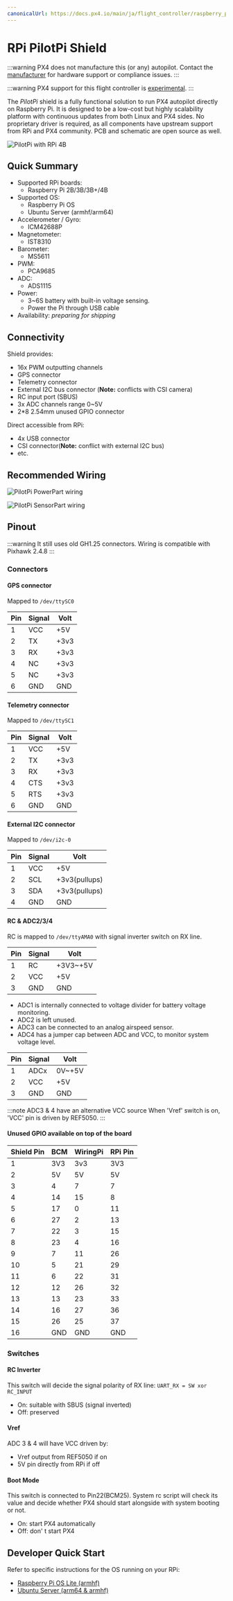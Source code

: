 ```yaml
---
canonicalUrl: https://docs.px4.io/main/ja/flight_controller/raspberry_pi_pilotpi
---
```


# RPi PilotPi Shield

:::warning PX4 does not manufacture this (or any) autopilot. Contact the [manufacturer](mailto:lhf2613@gmail.com) for hardware support or compliance issues.
:::

:::warning PX4 support for this flight controller is [experimental](../flight_controller/autopilot_experimental.md).
:::

The *PilotPi* shield is a fully functional solution to run PX4 autopilot directly on Raspberry Pi. It is designed to be a low-cost but highly scalability platform with continuous updates from both Linux and PX4 sides. No proprietary driver is required, as all components have upstream support from RPi and PX4 community. PCB and schematic are open source as well.

![PilotPi with RPi 4B](../../assets/flight_controller/pilotpi/hardware-pilotpi4b.png)

## Quick Summary

* Supported RPi boards:
  * Raspberry Pi 2B/3B/3B+/4B
* Supported OS:
  * Raspberry Pi OS
  * Ubuntu Server (armhf/arm64)
* Accelerometer / Gyro:
  * ICM42688P
* Magnetometer:
  * IST8310
* Barometer:
  * MS5611
* PWM:
  * PCA9685
* ADC:
  * ADS1115
* Power:
  * 3~6S battery with built-in voltage sensing.
  * Power the Pi through USB cable
* Availability: *preparing for shipping*

## Connectivity

Shield provides:

* 16x PWM outputting channels
* GPS connector
* Telemetry connector
* External I2C bus connector (**Note:** conflicts with CSI camera)
* RC input port (SBUS)
* 3x ADC channels range 0~5V
* 2\*8 2.54mm unused GPIO connector

Direct accessible from RPi:

* 4x USB connector
* CSI connector(**Note:** conflict with external I2C bus)
* etc.

## Recommended Wiring

![PilotPi PowerPart wiring](../../assets/flight_controller/pilotpi/pilotpi_pwr_wiring.png)

![PilotPi SensorPart wiring](../../assets/flight_controller/pilotpi/pilotpi_sens_wiring.png)

## Pinout

:::warning
It still uses old GH1.25 connectors.
Wiring is compatible with Pixhawk 2.4.8
:::

### Connectors

#### GPS connector

Mapped to `/dev/ttySC0`

| Pin | Signal | Volt |
| --- | ------ | ---- |
| 1   | VCC    | +5V  |
| 2   | TX     | +3v3 |
| 3   | RX     | +3v3 |
| 4   | NC     | +3v3 |
| 5   | NC     | +3v3 |
| 6   | GND    | GND  |

#### Telemetry connector

Mapped to `/dev/ttySC1`

| Pin | Signal | Volt |
| --- | ------ | ---- |
| 1   | VCC    | +5V  |
| 2   | TX     | +3v3 |
| 3   | RX     | +3v3 |
| 4   | CTS    | +3v3 |
| 5   | RTS    | +3v3 |
| 6   | GND    | GND  |

#### External I2C connector

Mapped to `/dev/i2c-0`

| Pin | Signal | Volt          |
| --- | ------ | ------------- |
| 1   | VCC    | +5V           |
| 2   | SCL    | +3v3(pullups) |
| 3   | SDA    | +3v3(pullups) |
| 4   | GND    | GND           |

#### RC & ADC2/3/4

RC is mapped to `/dev/ttyAMA0` with signal inverter switch on RX line.

| Pin | Signal | Volt     |
| --- | ------ | -------- |
| 1   | RC     | +3V3~+5V |
| 2   | VCC    | +5V      |
| 3   | GND    | GND      |

- ADC1 is internally connected to voltage divider for battery voltage monitoring.
- ADC2 is left unused.
- ADC3 can be connected to an analog airspeed sensor.
- ADC4 has a jumper cap between ADC and VCC, to monitor system voltage level.

| Pin | Signal | Volt   |
| --- | ------ | ------ |
| 1   | ADCx   | 0V~+5V |
| 2   | VCC    | +5V    |
| 3   | GND    | GND    |

:::note
ADC3 & 4 have an alternative VCC source
When 'Vref' switch is on, 'VCC' pin is driven by REF5050.
:::

#### Unused GPIO available on top of the board

| Shield Pin | BCM | WiringPi | RPi Pin |
| ---------- | --- | -------- | ------- |
| 1          | 3V3 | 3v3      | 3V3     |
| 2          | 5V  | 5V       | 5V      |
| 3          | 4   | 7        | 7       |
| 4          | 14  | 15       | 8       |
| 5          | 17  | 0        | 11      |
| 6          | 27  | 2        | 13      |
| 7          | 22  | 3        | 15      |
| 8          | 23  | 4        | 16      |
| 9          | 7   | 11       | 26      |
| 10         | 5   | 21       | 29      |
| 11         | 6   | 22       | 31      |
| 12         | 12  | 26       | 32      |
| 13         | 13  | 23       | 33      |
| 14         | 16  | 27       | 36      |
| 15         | 26  | 25       | 37      |
| 16         | GND | GND      | GND     |

### Switches

#### RC Inverter

This switch will decide the signal polarity of RX line: `UART_RX = SW xor RC_INPUT`

* On: suitable with SBUS (signal inverted)
* Off: preserved

#### Vref

ADC 3 & 4 will have VCC driven by:
* Vref output from REF5050 if on
* 5V pin directly from RPi if off

#### Boot Mode

This switch is connected to Pin22(BCM25). System rc script will check its value and decide whether PX4 should start alongside with system booting or not.

* On: start PX4 automatically
* Off: don' t start PX4

## Developer Quick Start

Refer to specific instructions for the OS running on your RPi:
- [Raspberry Pi OS Lite (armhf)](raspberry_pi_pilotpi_rpios.md)
- [Ubuntu Server (arm64 & armhf)](raspberry_pi_pilotpi_ubuntu_server.md)
